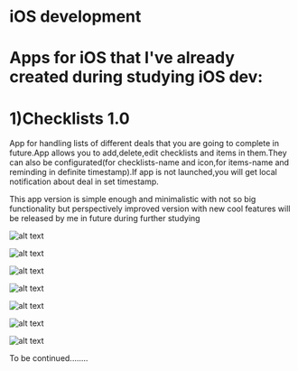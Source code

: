 # iOS development

# Apps for iOS that I've already created during studying iOS dev:

# 1)Checklists 1.0
App for handling lists of different deals that you are going to complete in future.App allows you to add,delete,edit checklists and items in them.They can also be configurated(for checklists-name and icon,for items-name and reminding in definite timestamp).If app is not launched,you will get local notification about deal in set timestamp.

This app version is simple enough and minimalistic with not so big functionality but perspectively improved version with new cool features will be released by me in future during further studying

![alt text](https://github.com/BelyaevIlyaUkraine/iOS_dev/blob/master/Checklists/Main.jpg)


![alt text](https://github.com/BelyaevIlyaUkraine/iOS_dev/blob/master/Checklists/Add%20Checklist.jpg)


![alt text](https://github.com/BelyaevIlyaUkraine/iOS_dev/blob/master/Checklists/Edit%20Checklist.jpg)


![alt text](https://github.com/BelyaevIlyaUkraine/iOS_dev/blob/master/Checklists/Choose%20Icon.jpg)


![alt text](https://github.com/BelyaevIlyaUkraine/iOS_dev/blob/master/Checklists/Items.jpg)


![alt text](https://github.com/BelyaevIlyaUkraine/iOS_dev/blob/master/Checklists/Add%20Item.jpg)


![alt text](https://github.com/BelyaevIlyaUkraine/iOS_dev/blob/master/Checklists/Edit%20Item.jpg)
 
  
   
    
     
To be continued........
